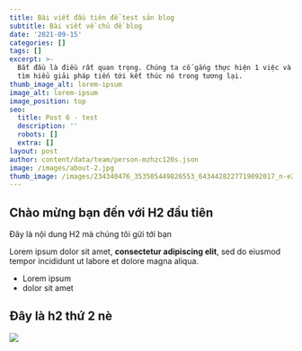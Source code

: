 ```yaml
---
title: Bài viết đầu tiên để test sản blog
subtitle: Bài viết về chủ đề blog
date: '2021-09-15'
categories: []
tags: []
excerpt: >-
  Bắt đầu là điều rất quan trọng. Chúng ta cố gắng thực hiện 1 việc và bắt đầu
  tìm hiểu giải pháp tiến tới kết thúc nó trong tương lại.
thumb_image_alt: lorem-ipsum
image_alt: lorem-ipsum
image_position: top
seo:
  title: Post 6 - test
  description: ''
  robots: []
  extra: []
layout: post
author: content/data/team/person-mzhzc120s.json
image: /images/about-2.jpg
thumb_image: /images/234340476_353505449826553_6434428227719092017_n-e2c2d65f.jpg
---
```

## Chào mừng bạn đến với H2 đầu tiên

Đây là nội dung H2 mà chúng tôi gửi tới bạn

Lorem ipsum dolor sit amet, **consectetur adipiscing elit**, sed do eiusmod tempor incididunt ut labore et dolore magna aliqua.

*   Lorem ipsum
*   dolor sit amet

## Đây là h2 thứ 2 nè

![](/images/234340476\_353505449826553\_6434428227719092017\_n.jpg)
